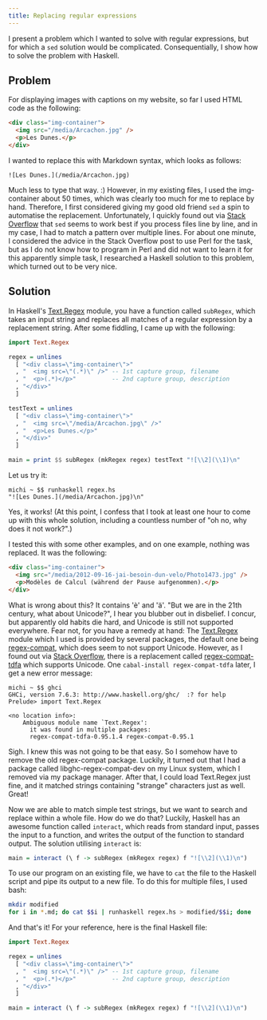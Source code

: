 ```yaml
---
title: Replacing regular expressions
---
```


I present a problem which I wanted to solve with regular expressions, but for which a `sed` solution would be complicated. Consequentially, I show how to solve the problem with Haskell.


## Problem

For displaying images with captions on my website, so far I used HTML code as the following:

~~~ html
<div class="img-container">
  <img src="/media/Arcachon.jpg" />
  <p>Les Dunes.</p>
</div>
~~~

I wanted to replace this with Markdown syntax, which looks as follows:

~~~
![Les Dunes.](/media/Arcachon.jpg)
~~~

Much less to type that way. :) However, in my existing files, I used the img-container about 50 times, which was clearly too much for me to replace by hand. Therefore, I first considered giving my good old friend `sed` a spin to automatise the replacement. Unfortunately, I quickly found out via [Stack Overflow][sed post] that `sed` seems to work best if you process files line by line, and in my case, I had to match a pattern over multiple lines. For about one minute, I considered the advice in the Stack Overflow post to use Perl for the task, but as I do not know how to program in Perl and did not want to learn it for this apparently simple task, I researched a Haskell solution to this problem, which turned out to be very nice.


## Solution

In Haskell's [Text.Regex] module, you have a function called `subRegex`, which takes an input string and replaces all matches of a regular expression by a replacement string. After some fiddling, I came up with the following:

~~~ haskell
import Text.Regex

regex = unlines
  [ "<div class=\"img-container\">"
  , "  <img src=\"(.*)\" />" -- 1st capture group, filename
  , "  <p>(.*)</p>"          -- 2nd capture group, description
  , "</div>"
  ]

testText = unlines
  [ "<div class=\"img-container\">"
  , "  <img src=\"/media/Arcachon.jpg\" />"
  , "  <p>Les Dunes.</p>"
  , "</div>"
  ]

main = print $$ subRegex (mkRegex regex) testText "![\\2](\\1)\n"
~~~

Let us try it:

~~~
michi ~ $$ runhaskell regex.hs
"![Les Dunes.](/media/Arcachon.jpg)\n"
~~~

Yes, it works! (At this point, I confess that I took at least one hour to come up with this whole solution, including a countless number of "oh no, why does it not work?".)

I tested this with some other examples, and on one example, nothing was replaced. It was the following:

~~~ html
<div class="img-container">
  <img src="/media/2012-09-16-jai-besoin-dun-velo/Photo1473.jpg" />
  <p>Modèles de Calcul (während der Pause aufgenommen).</p>
</div>
~~~

What is wrong about this? It contains 'è' and 'ä'. "But we are in the 21th century, what about Unicode?", I hear you blubber out in disbelief. I concur, but apparently old habits die hard, and Unicode is still not supported everywhere. Fear not, for you have a remedy at hand: The [Text.Regex] module which I used is provided by several packages, the default one being [regex-compat][], which does seem to not support Unicode. However, as I found out via [Stack Overflow][regex-tdfa-post], there is a replacement called [regex-compat-tdfa][] which supports Unicode. One `cabal-install regex-compat-tdfa` later, I get a new error message:

~~~
michi ~ $$ ghci
GHCi, version 7.6.3: http://www.haskell.org/ghc/  :? for help
Prelude> import Text.Regex

<no location info>:
    Ambiguous module name `Text.Regex':
      it was found in multiple packages:
      regex-compat-tdfa-0.95.1.4 regex-compat-0.95.1
~~~

Sigh. I knew this was not going to be that easy. So I somehow have to remove the old regex-compat package. Luckily, it turned out that I had a package called libghc-regex-compat-dev on my Linux system, which I removed via my package manager. After that, I could load Text.Regex just fine, and it matched strings containing "strange" characters just as well. Great!

Now we are able to match simple test strings, but we want to search and replace within a whole file. How do we do that? Luckily, Haskell has an awesome function called `interact`, which reads from standard input, passes the input to a function, and writes the output of the function to standard output. The solution utilising `interact` is:

~~~ haskell
main = interact (\ f -> subRegex (mkRegex regex) f "![\\2](\\1)\n")
~~~

To use our program on an existing file, we have to `cat` the file to the Haskell script and pipe its output to a new file. To do this for multiple files, I used bash:

~~~ bash
mkdir modified
for i in *.md; do cat $$i | runhaskell regex.hs > modified/$$i; done
~~~

And that's it! For your reference, here is the final Haskell file:

~~~ haskell
import Text.Regex

regex = unlines
  [ "<div class=\"img-container\">"
  , "  <img src=\"(.*)\" />" -- 1st capture group, filename
  , "  <p>(.*)</p>"          -- 2nd capture group, description
  , "</div>"
  ]

main = interact (\ f -> subRegex (mkRegex regex) f "![\\2](\\1)\n")
~~~


[sed post]: http://unix.stackexchange.com/questions/26284/how-can-i-use-sed-to-replace-a-multi-line-string
[Text.Regex]: https://hackage.haskell.org/package/regex-compat/docs/Text-Regex.html
[regex-compat]: https://hackage.haskell.org/package/regex-compat
[regex-tdfa-post]: http://stackoverflow.com/questions/2098314/haskells-text-regex-subregex-using-tdfa-implementation
[regex-compat-tdfa]: https://hackage.haskell.org/package/regex-compat-tdfa